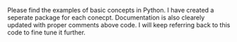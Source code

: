 Please find the examples of basic concepts in Python.
I have created a seperate package for each conecpt.
Documentation is also clearely updated with proper comments above code.
I will keep referring back to this code to fine tune it further.
